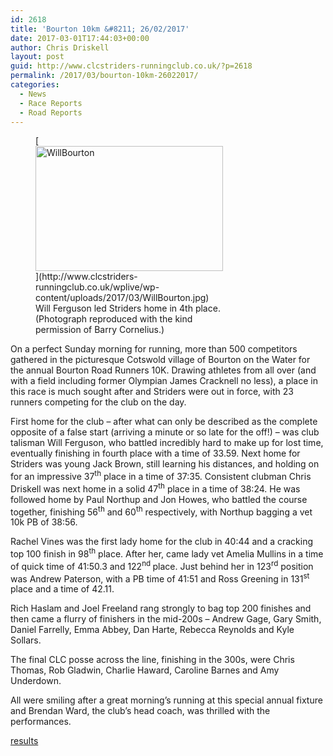 ```yaml
---
id: 2618
title: 'Bourton 10km &#8211; 26/02/2017'
date: 2017-03-01T17:44:03+00:00
author: Chris Driskell
layout: post
guid: http://www.clcstriders-runningclub.co.uk/?p=2618
permalink: /2017/03/bourton-10km-26022017/
categories:
  - News
  - Race Reports
  - Road Reports
---
```

<figure id="attachment_2617" aria-describedby="caption-attachment-2617" style="width: 300px" class="wp-caption alignnone">[<img class="wp-image-2617 size-medium" src="http://www.clcstriders-runningclub.co.uk/wplive/wp-content/uploads/2017/03/WillBourton-300x200.jpg" alt="WillBourton" width="300" height="200" srcset="http://www.clcstriders-runningclub.co.uk/wplive/wp-content/uploads/2017/03/WillBourton-300x200.jpg 300w, http://www.clcstriders-runningclub.co.uk/wplive/wp-content/uploads/2017/03/WillBourton-768x512.jpg 768w, http://www.clcstriders-runningclub.co.uk/wplive/wp-content/uploads/2017/03/WillBourton-1024x683.jpg 1024w, http://www.clcstriders-runningclub.co.uk/wplive/wp-content/uploads/2017/03/WillBourton.jpg 2048w" sizes="(max-width: 300px) 100vw, 300px" />](http://www.clcstriders-runningclub.co.uk/wplive/wp-content/uploads/2017/03/WillBourton.jpg)<figcaption id="caption-attachment-2617" class="wp-caption-text">Will Ferguson led Striders home in 4th place. (Photograph reproduced with the kind permission of Barry Cornelius.)</figcaption></figure> 

On a perfect Sunday morning for running, more than 500 competitors gathered in the picturesque Cotswold village of Bourton on the Water for the annual Bourton Road Runners 10K. Drawing athletes from all over (and with a field including former Olympian James Cracknell no less), a place in this race is much sought after and Striders were out in force, with 23 runners competing for the club on the day.

First home for the club – after what can only be described as the complete opposite of a false start (arriving a minute or so late for the off!) – was club talisman Will Ferguson, who battled incredibly hard to make up for lost time, eventually finishing in fourth place with a time of 33.59. Next home for Striders was young Jack Brown, still learning his distances, and holding on for an impressive 37<sup>th</sup> place in a time of 37:35. Consistent clubman Chris Driskell was next home in a solid 47<sup>th</sup> place in a time of 38:24. He was followed home by Paul Northup and Jon Howes, who battled the course together, finishing 56<sup>th</sup> and 60<sup>th</sup> respectively, with Northup bagging a vet 10k PB of 38:56.

Rachel Vines was the first lady home for the club in 40:44 and a cracking top 100 finish in 98<sup>th</sup> place. After her, came lady vet Amelia Mullins in a time of quick time of 41:50.3 and 122<sup>nd </sup>place. Just behind her in 123<sup>rd</sup> position was Andrew Paterson, with a PB time of 41:51 and Ross Greening in 131<sup>st</sup> place and a time of 42.11.

Rich Haslam and Joel Freeland rang strongly to bag top 200 finishes and then came a flurry of finishers in the mid-200s – Andrew Gage, Gary Smith, Daniel Farrelly, Emma Abbey, Dan Harte, Rebecca Reynolds and Kyle Sollars.

The final CLC posse across the line, finishing in the 300s, were Chris Thomas, Rob Gladwin, Charlie Haward, Caroline Barnes and Amy Underdown.

All were smiling after a great morning’s running at this special annual fixture and Brendan Ward, the club’s head coach, was thrilled with the performances.

[results](http://dbmaxresults.co.uk/results.aspx?CId=16421&RId=2159)